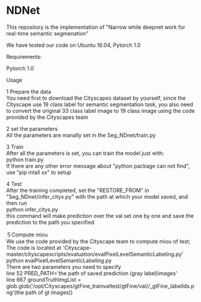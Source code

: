 # NDNet
This repository is the implementation of "Narrow while deepnet work for real-time semantic segmenation"

We have tested our code on Ubuntu 16.04, Pytorch 1.0


Requirements:

Pytorch 1.0

Usage

1 Prepare the data  
You need first to download the Cityscapes dataset by yourself, since the Cityscape use 19 class label for semantic segmentation task, you also need to convert the original 33 class label image to 19 class image using the code provided by the Cityscapes team

2 set the parameters  
All the parameters are manally set in the Seg_NDnet/train.py

3 Train  
After all the parameters is set, you can train the model just with:   
python train.py  
If there are any other error message about "python package can not find", use "pip intall xx" to setup   

4 Test  
After the training completed, set the "RESTORE_FROM" in "Seg_NDnet/infer_citys.py" with the path at which your model saved, and then run     
python infer_citys.py  
this command will make prediction over the val set one by one and save the prediction to the path you specified

５Compute miou  
We use the code provided by the Cityscape team to compute miou of test;  
The code is located at 'Cityscape-master/cityscapescripts/evaluation/evalPixelLevelSemanticLabeling.py'   
python evalPixelLevelSemanticLabeling.py  
There are two parameters you need to specify    
line 52 PRED_PATH='the path of saved prediction (gray label)images'  
line 667  groundTruthImgList = glob.glob('/opt/Cityscapes/gtFine_trainvaltest/gtFine/val/*/*_gtFine_labelIds.png'(the path of gt images))  




